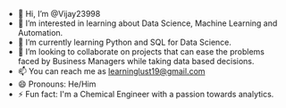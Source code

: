 - 👋 Hi, I’m @Vijay23998
- 👀 I’m interested in learning about Data Science, Machine Learning and Automation.
- 🌱 I’m currently learning Python and SQL for Data Science.
- 💞️ I’m looking to collaborate on projects that can ease the problems faced by Business Managers while taking data based decisions.
- 📫 You can reach me as learninglust19@gmail.com
- 😄 Pronouns: He/Him
- ⚡ Fun fact: I'm a Chemical Engineer with a passion towards analytics.

<!---
Vijay23998/Vijay23998 is a ✨ special ✨ repository because its `README.md` (this file) appears on your GitHub profile.
You can click the Preview link to take a look at your changes.
--->
